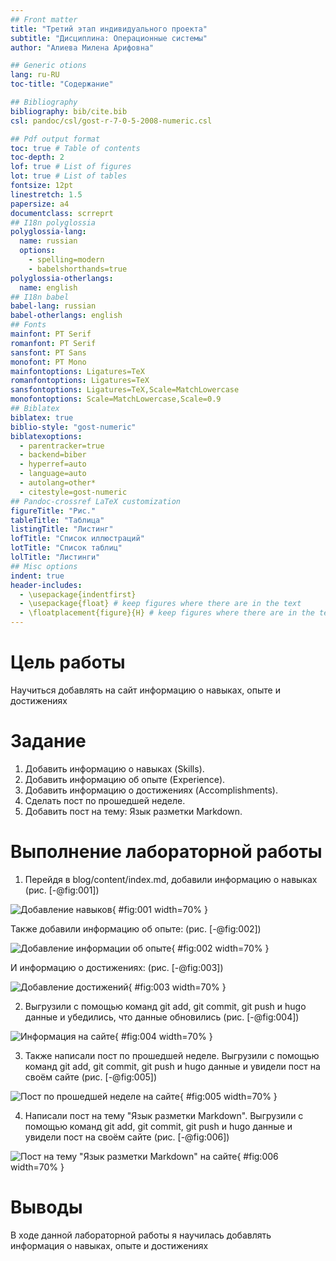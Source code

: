 ```yaml
---
## Front matter
title: "Третий этап индивидуального проекта"
subtitle: "Дисциплина: Операционные системы"
author: "Алиева Милена Арифовна"

## Generic otions
lang: ru-RU
toc-title: "Содержание"

## Bibliography
bibliography: bib/cite.bib
csl: pandoc/csl/gost-r-7-0-5-2008-numeric.csl

## Pdf output format
toc: true # Table of contents
toc-depth: 2
lof: true # List of figures
lot: true # List of tables
fontsize: 12pt
linestretch: 1.5
papersize: a4
documentclass: scrreprt
## I18n polyglossia
polyglossia-lang:
  name: russian
  options:
	- spelling=modern
	- babelshorthands=true
polyglossia-otherlangs:
  name: english
## I18n babel
babel-lang: russian
babel-otherlangs: english
## Fonts
mainfont: PT Serif
romanfont: PT Serif
sansfont: PT Sans
monofont: PT Mono
mainfontoptions: Ligatures=TeX
romanfontoptions: Ligatures=TeX
sansfontoptions: Ligatures=TeX,Scale=MatchLowercase
monofontoptions: Scale=MatchLowercase,Scale=0.9
## Biblatex
biblatex: true
biblio-style: "gost-numeric"
biblatexoptions:
  - parentracker=true
  - backend=biber
  - hyperref=auto
  - language=auto
  - autolang=other*
  - citestyle=gost-numeric
## Pandoc-crossref LaTeX customization
figureTitle: "Рис."
tableTitle: "Таблица"
listingTitle: "Листинг"
lofTitle: "Список иллюстраций"
lotTitle: "Список таблиц"
lolTitle: "Листинги"
## Misc options
indent: true
header-includes:
  - \usepackage{indentfirst}
  - \usepackage{float} # keep figures where there are in the text
  - \floatplacement{figure}{H} # keep figures where there are in the text
---
```


# Цель работы

Научиться добавлять на сайт информацию о навыках, опыте и достижениях

# Задание

1. Добавить информацию о навыках (Skills).
2. Добавить информацию об опыте (Experience).
3. Добавить информацию о достижениях (Accomplishments).
4. Сделать пост по прошедшей неделе.
5. Добавить пост на тему: Язык разметки Markdown.

# Выполнение лабораторной работы

1. Перейдя в blog/content/index.md, добавили информацию о навыках (рис. [-@fig:001])

![Добавление навыков](image/1.png){ #fig:001 width=70% }

Также добавили информацию об опыте: (рис. [-@fig:002])

![Добавление информации об опыте](image/2.png){ #fig:002 width=70% }

И информацию о достижениях: (рис. [-@fig:003])

![Добавление достижений](image/3.png){ #fig:003 width=70% }

2. Выгрузили с помощью команд git add, git commit, git push и hugo данные и убедились, что данные обновились (рис. [-@fig:004])

![Информация на сайте](image/4.png){ #fig:004 width=70% }

3. Также написали пост по прошедшей неделе. Выгрузили с помощью команд git add, git commit, git push и hugo данные и увидели пост на своём сайте (рис. [-@fig:005])

![Пост по прошедшей неделе на сайте](image/5.png){ #fig:005 width=70% }

4. Написали пост на тему "Язык разметки Markdown". Выгрузили с помощью команд git add, git commit, git push и hugo данные и увидели пост на своём сайте (рис. [-@fig:006])

![Пост на тему "Язык разметки Markdown" на сайте](image/6.png){ #fig:006 width=70% }

# Выводы

В ходе данной лабораторной работы я научилась добавлять информация о навыках, опыте и достижениях
